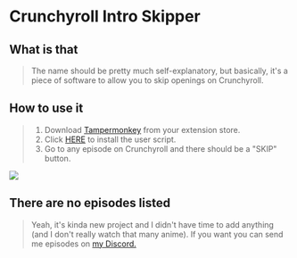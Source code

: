 # Crunchyroll Intro Skipper

## What is that

> The name should be pretty much self-explanatory, but basically, it's a piece of software to allow you to skip openings on Crunchyroll.

## How to use it

> 1.  Download [Tampermonkey](https://www.tampermonkey.net/) from your extension store.
> 2.  Click [HERE](https://github.com/HKGx/Crunchyroll-Skip-Intro/raw/master/Tampermonkey/main.user.js) to install the user script.
> 3.  Go to any episode on Crunchyroll and there should be a "SKIP" button.

![](https://i.imgur.com/oq4acmN.gif)

## There are no episodes listed

> Yeah, it's kinda new project and I didn't have time to add anything (and I don't really watch that many anime).
> If you want you can send me episodes on [my Discord.](https://discord.gg/HSQyVuh)
